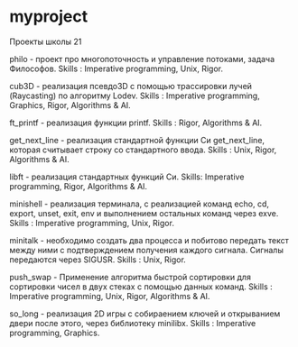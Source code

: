 # myproject
Проекты школы 21

philo - проект про многопоточность и управление потоками, задача Философов. Skills : Imperative programming, Unix, Rigor.

cub3D - реализация псевдо3D с помощью трассировки лучей (Raycasting) по алгоритму Lodev. Skills : Imperative programming, Graphics, Rigor, Algorithms & AI.

ft_printf - реализация функции printf. Skills : Rigor, Algorithms & AI.

get_next_line - реализация стандартной функции Си get_next_line, которая считывает строку со стандартного ввода. Skills : Unix, Rigor, Algorithms & AI.

libft - реализация стандартных функций Си. Skills: Imperative programming, Rigor, Algorithms & AI.

minishell - реализация терминала, с реализацией команд echo, cd, export, unset, exit, env и выполнением остальных команд через exve. Skills : Imperative programming, Unix, Rigor.

minitalk - необходимо создать два процесса и побитово передать текст между ними с подтверждением получения каждого сигнала. Сигналы передаются через SIGUSR. Skills : Unix, Rigor.

push_swap - Применение алгоритма быстрой сортировки для сортировки чисел в двух стеках c помощью данных команд. Skills : Imperative programming, Unix, Rigor, Algorithms & AI.

so_long - реализация 2D игры c собираением ключей и открыванием двери после этого, через библиотеку minilibx. Skills : Imperative programming, Graphics.


